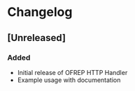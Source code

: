 # Changelog

## [Unreleased]

### Added

-   Initial release of OFREP HTTP Handler
-   Example usage with documentation
